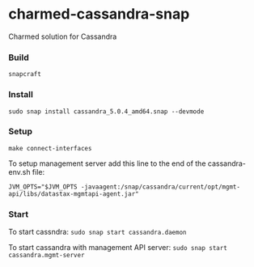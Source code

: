 # charmed-cassandra-snap
Charmed solution for Cassandra

### Build
`snapcraft`

### Install
`sudo snap install cassandra_5.0.4_amd64.snap --devmode`

### Setup
```
make connect-interfaces
```

To setup management server add this line to the end of the cassandra-env.sh file:
```
JVM_OPTS="$JVM_OPTS -javaagent:/snap/cassandra/current/opt/mgmt-api/libs/datastax-mgmtapi-agent.jar"
```
### Start
To start cassndra:
`sudo snap start cassandra.daemon`

To start cassandra with management API server:
`sudo snap start cassandra.mgmt-server`
